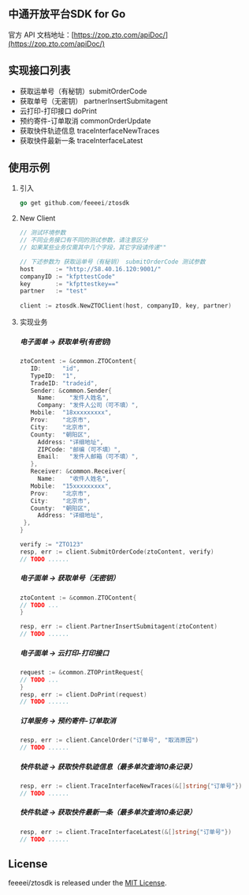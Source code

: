 ## 中通开放平台SDK for Go

官方 API 文档地址：[https://zop.zto.com/apiDoc/](https://zop.zto.com/apiDoc/)

## 实现接口列表
 - 获取运单号（有秘钥）submitOrderCode
 - 获取单号（无密钥） partnerInsertSubmitagent
 - 云打印-打印接口 doPrint
 - 预约寄件-订单取消 commonOrderUpdate
 - 获取快件轨迹信息 traceInterfaceNewTraces
 - 获取快件最新一条 traceInterfaceLatest
## 使用示例
1. 引入

   ```go
   go get github.com/feeeei/ztosdk
   ```
2. New Client
   ```go
   // 测试环境参数
   // 不同业务接口有不同的测试参数，请注意区分
   // 如果某些业务仅需其中几个字段，其它字段请传递""
   
   // 下述参数为 获取运单号（有秘钥） submitOrderCode 测试参数
   host      := "http://58.40.16.120:9001/"
   companyID := "kfpttestCode"
   key       := "kfpttestkey=="
   partner   := "test"
 
   client := ztosdk.NewZTOClient(host, companyID, key, partner)
   ```
1. 实现业务
   ##### 电子面单 -> 获取单号(有密钥)
   ```go
   ztoContent := &common.ZTOContent{
	  ID:      "id",
	  TypeID:  "1",
	  TradeID: "tradeid",
	  Sender: &common.Sender{
	    Name:    "发件人姓名",
	    Company: "发件人公司（可不填）",
      Mobile:  "18xxxxxxxxx",
      Prov:    "北京市",
      City:    "北京市",
      County:  "朝阳区",
	    Address: "详细地址",
	    ZIPCode: "邮编（可不填）",
	    Email:   "发件人邮箱（可不填）",
	  },
	  Receiver: &common.Receiver{
	    Name:    "收件人姓名",
      Mobile:  "15xxxxxxxxx",
      Prov:    "北京市",
      City:    "北京市",
      County:  "朝阳区",
	    Address: "详细地址",
    },
   }
   
   verify := "ZTO123"
   resp, err := client.SubmitOrderCode(ztoContent, verify)
   // TODO ......
   ```
   
   ##### 电子面单 -> 获取单号（无密钥）
   ```go
   ztoContent := &common.ZTOContent{
   // TODO ...
   }
   
   resp, err := client.PartnerInsertSubmitagent(ztoContent)
   // TODO ......
   ```
   
   ##### 电子面单 -> 云打印-打印接口
   ```go
   request := &common.ZTOPrintRequest{
   // TODO ...
   }
   resp, err := client.DoPrint(request)
   // TODO ......
   ```
   
   ##### 订单服务 -> 预约寄件-订单取消
   ```go
   resp, err := client.CancelOrder("订单号", "取消原因")
   // TODO ......
   ```

   ##### 快件轨迹 -> 获取快件轨迹信息（最多单次查询10条记录）
   ```go
   resp, err := client.TraceInterfaceNewTraces(&[]string{"订单号"})
   // TODO ......
   ```
   
   ##### 快件轨迹 -> 获取快件最新一条（最多单次查询10条记录）
   ```go
   resp, err := client.TraceInterfaceLatest(&[]string{"订单号"})
   // TODO ......
   ```
   
## License
  feeeei/ztosdk is released under the [MIT License](https://opensource.org/licenses/MIT).